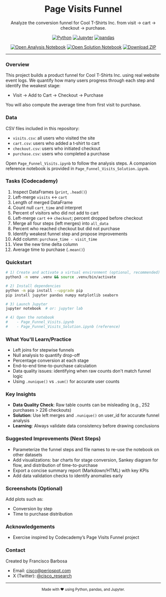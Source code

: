 <div align="center">

<h1>Page Visits Funnel</h1>

<p>Analyze the conversion funnel for Cool T-Shirts Inc. from visit → cart → checkout → purchase.</p>

<p>
  <a href="https://www.python.org/" target="_blank"><img alt="Python" src="https://img.shields.io/badge/Python-3.9%2B-3776AB?logo=python&logoColor=white"></a>
  <a href="https://jupyter.org/" target="_blank"><img alt="Jupyter" src="https://img.shields.io/badge/Jupyter-Notebook-F37626?logo=jupyter&logoColor=white"></a>
  <a href="https://pandas.pydata.org/" target="_blank"><img alt="pandas" src="https://img.shields.io/badge/pandas-Data%20Analysis-150458?logo=pandas&logoColor=white"></a>
</p>

<p>
  <a href="Page_Funnel_Visits.ipynb"><img alt="Open Analysis Notebook" src="https://img.shields.io/badge/Open-Analysis%20Notebook-4C9A2A?style=for-the-badge"></a>
  <a href="Page_Funnel_Visits_Solution.ipynb"><img alt="Open Solution Notebook" src="https://img.shields.io/badge/Open-Solution%20Notebook-8A2BE2?style=for-the-badge"></a>
  <a href="https://github.com/Tuminha/Page-Visits-Funnel/archive/refs/heads/main.zip" target="_blank"><img alt="Download ZIP" src="https://img.shields.io/badge/Download-ZIP-0A66C2?style=for-the-badge&logo=github"></a>
</p>

</div>

---

### Overview

This project builds a product funnel for Cool T-Shirts Inc. using real website event logs. We quantify how many users progress through each step and identify the weakest stage:

- Visit → Add to Cart → Checkout → Purchase

You will also compute the average time from first visit to purchase.

### Data

CSV files included in this repository:

- `visits.csv`: all users who visited the site
- `cart.csv`: users who added a t‑shirt to cart
- `checkout.csv`: users who initiated checkout
- `purchase.csv`: users who completed a purchase

Open `Page_Funnel_Visits.ipynb` to follow the analysis steps. A companion reference notebook is provided in `Page_Funnel_Visits_Solution.ipynb`.

### Tasks (Codecademy)

1. Inspect DataFrames (`print`, `.head()`)
2. Left-merge `visits` ↔ `cart`
3. Length of merged DataFrame
4. Count null `cart_time` and interpret
5. Percent of visitors who did not add to cart
6. Left-merge `cart` ↔ `checkout`; percent dropped before checkout
7. Merge all four steps (left merges) into `all_data`
8. Percent who reached checkout but did not purchase
9. Identify weakest funnel step and propose improvements
10. Add column: `purchase_time - visit_time`
11. View the new time delta column
12. Average time to purchase (`.mean()`)

### Quickstart

```bash
# 1) Create and activate a virtual environment (optional, recommended)
python3 -m venv .venv && source .venv/bin/activate

# 2) Install dependencies
python -m pip install --upgrade pip
pip install jupyter pandas numpy matplotlib seaborn

# 3) Launch Jupyter
jupyter notebook  # or: jupyter lab

# 4) Open the notebook
#    - Page_Funnel_Visits.ipynb
#    - Page_Funnel_Visits_Solution.ipynb (reference)
```

### What You'll Learn/Practice

- Left joins for stepwise funnels
- Null analysis to quantify drop-off
- Percentage conversion at each stage
- End-to-end time-to-purchase calculation
- Data quality issues: identifying when raw counts don't match funnel logic
- Using `.nunique()` vs `.sum()` for accurate user counts

### Key Insights

- **Data Quality Check**: Raw table counts can be misleading (e.g., 252 purchases > 226 checkouts)
- **Solution**: Use left merges and `.nunique()` on user_id for accurate funnel analysis
- **Learning**: Always validate data consistency before drawing conclusions

### Suggested Improvements (Next Steps)

- Parameterize the funnel steps and file names to re-use the notebook on other datasets
- Add visualizations: bar charts for stage conversion, Sankey diagram for flow, and distribution of time-to-purchase
- Export a concise summary report (Markdown/HTML) with key KPIs
- Add data validation checks to identify anomalies early

### Screenshots (Optional)

Add plots such as:

- Conversion by step
- Time to purchase distribution

### Acknowledgements

- Exercise inspired by Codecademy’s Page Visits Funnel project

### Contact

Created by Francisco Barbosa

- Email: <a href="mailto:cisco@periospot.com">cisco@periospot.com</a>
- X (Twitter): <a href="https://twitter.com/cisco_research" target="_blank">@cisco_research</a>

---

<div align="center">
  <sub>Made with ❤️ using Python, pandas, and Jupyter.</sub>
</div>


